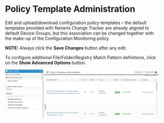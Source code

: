 # Policy Template Administration

Edit and upload/download configuration policy templates – the default templates provided with
Netwrix Change Tracker are already aligned to default Device Groups, but this association can be
changed together with the make-up of the Configuration Monitoring policy

**NOTE:** Always click the **Save Changes** button after any edit.

To configure additional File/Folder/Registry Match Pattern definitions, click on the **Show Advanced
Options** button.

![PolicyTemplatesAdministration](../../../../../../../static/img/product_docs/changetracker/changetracker/admin/settings/policytemplates/policytemplatesadministration.webp)
